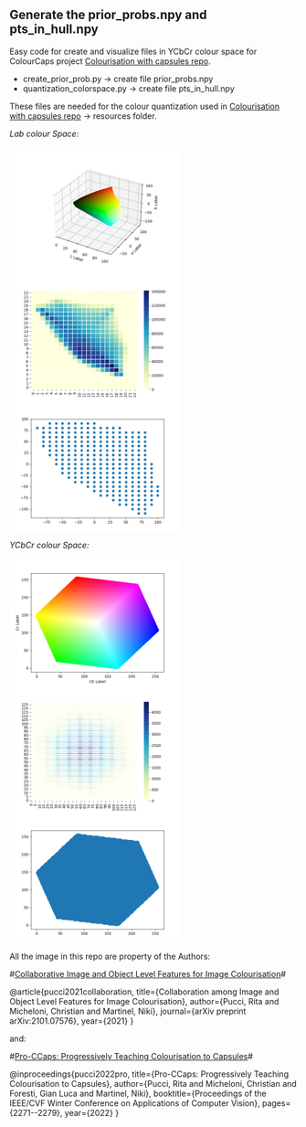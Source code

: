 ## Generate the  prior_probs.npy and pts_in_hull.npy
Easy code for create and visualize files in YCbCr colour space for ColourCaps project [Colourisation with capsules repo](https://github.com/Riretta/Colourisation_w_Capsules).
- create_prior_prob.py  -> create file prior_probs.npy
- quantization_colorspace.py -> create file pts_in_hull.npy

These files are needed for the colour quantization used in [Colourisation with capsules repo](https://github.com/Riretta/Colourisation_w_Capsules) -> resources folder.

*Lab colour Space:*

<img src="colour_space.png" width=300 align=center> <img src="cmap_colour_space.png" width=300 align=center> <img src="bin_space.png" width=300 align=center>

*YCbCr colour Space:*

<img src="colour_space_YCBCR.png" width=300 align=center> <img src="cmap_colour_space_YCBCR.png" width=300 align=center> <img src="bin_space_YCBCR.png" width=300 align=center>


All the image in this repo are property of the Authors:

#[Collaborative Image and Object Level Features for Image Colourisation](https://openaccess.thecvf.com/content/CVPR2021W/WiCV/papers/Pucci_Collaborative_Image_and_Object_Level_Features_for_Image_Colourisation_CVPRW_2021_paper.pdf)#

@article{pucci2021collaboration,
  title={Collaboration among Image and Object Level Features for Image Colourisation},
  author={Pucci, Rita and Micheloni, Christian and Martinel, Niki},
  journal={arXiv preprint arXiv:2101.07576},
  year={2021}
}

and:

#[Pro-CCaps: Progressively Teaching Colourisation to Capsules](https://openaccess.thecvf.com/content/WACV2022/papers/Pucci_Pro-CCaps_Progressively_Teaching_Colourisation_to_Capsules_WACV_2022_paper.pdf)#

@inproceedings{pucci2022pro,
  title={Pro-CCaps: Progressively Teaching Colourisation to Capsules},
  author={Pucci, Rita and Micheloni, Christian and Foresti, Gian Luca and Martinel, Niki},
  booktitle={Proceedings of the IEEE/CVF Winter Conference on Applications of Computer Vision},
  pages={2271--2279},
  year={2022}
}



                                                                                                                         
                                                                                                                         
